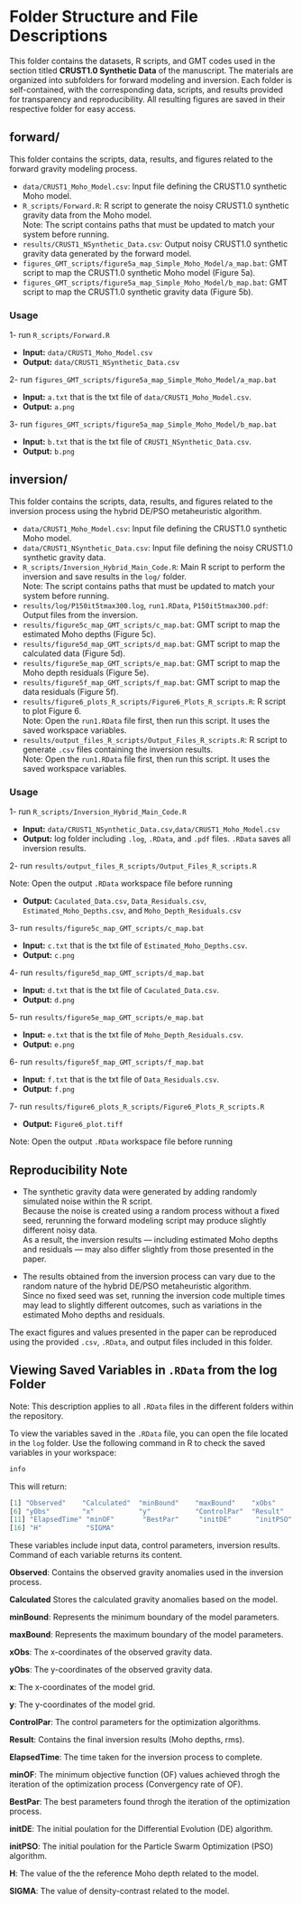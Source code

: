 # Folder Structure and File Descriptions

This folder contains the datasets, R scripts, and GMT codes used in the section titled  **CRUST1.0 Synthetic Data** of the manuscript. 
The materials are organized into subfolders for forward modeling and inversion. 
Each folder is self-contained, with the corresponding data, scripts, and results provided for transparency and reproducibility.
All resulting figures are saved in their respective folder for easy access.

## forward/  
This folder contains the scripts, data, results, and figures related to the forward gravity modeling process.

- `data/CRUST1_Moho_Model.csv`: Input file defining the CRUST1.0 synthetic Moho model.  
- `R_scripts/Forward.R`: R script to generate the noisy CRUST1.0 synthetic gravity data from the Moho model.  
Note: The script contains paths that must be updated to match your system before running.  
- `results/CRUST1_NSynthetic_Data.csv`: Output noisy CRUST1.0 synthetic gravity data generated by the forward model.  
- `figures_GMT_scripts/figure5a_map_Simple_Moho_Model/a_map.bat`: GMT script to map the CRUST1.0 synthetic Moho model (Figure 5a).  
- `figures_GMT_scripts/figure5a_map_Simple_Moho_Model/b_map.bat`: GMT script to map the CRUST1.0 synthetic gravity data (Figure 5b).  
### Usage
1- run `R_scripts/Forward.R`
- **Input:** `data/CRUST1_Moho_Model.csv`
- **Output:** `data/CRUST1_NSynthetic_Data.csv`

2- run `figures_GMT_scripts/figure5a_map_Simple_Moho_Model/a_map.bat`
- **Input:** `a.txt` that is the txt file of `data/CRUST1_Moho_Model.csv`.
- **Output:** `a.png`

3- run `figures_GMT_scripts/figure5a_map_Simple_Moho_Model/b_map.bat`
- **Input:** `b.txt` that is the txt file of `CRUST1_NSynthetic_Data.csv`.
- **Output:** `b.png`

## inversion/  
This folder contains the scripts, data, results, and figures related to the inversion process using the hybrid DE/PSO metaheuristic algorithm.

- `data/CRUST1_Moho_Model.csv`: Input file defining the CRUST1.0 synthetic Moho model.  
- `data/CRUST1_NSynthetic_Data.csv`: Input file defining the noisy CRUST1.0 synthetic gravity data.  
- `R_scripts/Inversion_Hybrid_Main_Code.R`: Main R script to perform the inversion and save results in the `log/` folder.  
Note: The script contains paths that must be updated to match your system before running.  
- `results/log/P150it5tmax300.log`, `run1.RData`, `P150it5tmax300.pdf`: Output files from the inversion.  
- `results/figure5c_map_GMT_scripts/c_map.bat`: GMT script to map the estimated Moho depths (Figure 5c).  
- `results/figure5d_map_GMT_scripts/d_map.bat`: GMT script to map the calculated data (Figure 5d).  
- `results/figure5e_map_GMT_scripts/e_map.bat`: GMT script to map the Moho depth residuals (Figure 5e).  
- `results/figure5f_map_GMT_scripts/f_map.bat`: GMT script to map the data residuals (Figure 5f).  
- `results/figure6_plots_R_scripts/Figure6_Plots_R_scripts.R`: R script to plot Figure 6.  
Note: Open the `run1.RData` file first, then run this script. It uses the saved workspace variables.  
- `results/output_files_R_scripts/Output_Files_R_scripts.R`: R script to generate `.csv` files containing the inversion results.  
Note: Open the `run1.RData` file first, then run this script. It uses the saved workspace variables.

### Usage
1- run `R_scripts/Inversion_Hybrid_Main_Code.R`
- **Input:** `data/CRUST1_NSynthetic_Data.csv`,`data/CRUST1_Moho_Model.csv` 
- **Output:** log folder including `.log`, `.RData`, and `.pdf` files. `.RData` saves all inversion results.

2- run `results/output_files_R_scripts/Output_Files_R_scripts.R`

Note: Open the output `.RData` workspace file before running
- **Output:** `Caculated_Data.csv`, `Data_Residuals.csv`, `Estimated_Moho_Depths.csv`, and `Moho_Depth_Residuals.csv`

3- run `results/figure5c_map_GMT_scripts/c_map.bat`
- **Input:** `c.txt` that is the txt file of `Estimated_Moho_Depths.csv`.
- **Output:** `c.png`

4- run `results/figure5d_map_GMT_scripts/d_map.bat`
- **Input:** `d.txt` that is the txt file of `Caculated_Data.csv`.
- **Output:** `d.png`

5- run `results/figure5e_map_GMT_scripts/e_map.bat`
- **Input:** `e.txt` that is the txt file of `Moho_Depth_Residuals.csv`.
- **Output:** `e.png`

6- run `results/figure5f_map_GMT_scripts/f_map.bat`
- **Input:** `f.txt` that is the txt file of `Data_Residuals.csv`.
- **Output:** `f.png`

7- run `results/figure6_plots_R_scripts/Figure6_Plots_R_scripts.R`
- **Output:** `Figure6_plot.tiff`

Note: Open the output `.RData` workspace file before running

 ## Reproducibility Note

- The synthetic gravity data were generated by adding randomly simulated noise within the R script.  
Because the noise is created using a random process without a fixed seed, rerunning the forward modeling script may produce slightly different noisy data.  
As a result, the inversion results — including estimated Moho depths and residuals — may also differ slightly from those presented in the paper.  

- The results obtained from the inversion process can vary due to the random nature of the hybrid DE/PSO metaheuristic algorithm.  
Since no fixed seed was set, running the inversion code multiple times may lead to slightly different outcomes, such as variations in the estimated Moho depths and residuals.

The exact figures and values presented in the paper can be reproduced using the provided `.csv`, `.RData`, and output files included in this folder.

## Viewing Saved Variables in `.RData` from the log Folder 

Note: This description applies to all `.RData` files in the different folders within the repository.

To view the variables saved in the `.RData` file, you can open the file located in the `log` folder. 
Use the following command in R to check the saved variables in your workspace:

```r
info
```
This will return:

```r
[1] "Observed"    "Calculated"  "minBound"    "maxBound"    "xObs"       
[6] "yObs"        "x"           "y"           "ControlPar"  "Result"     
[11] "ElapsedTime" "minOF"       "BestPar"     "initDE"      "initPSO"    
[16] "H"           "SIGMA"    
```
These variables include input data, control parameters, inversion results. Command of each variable returns its content. 

**Observed**: Contains the observed gravity anomalies used in the inversion process. 

**Calculated** Stores the calculated gravity anomalies based on the model.

**minBound**: Represents the minimum boundary of the model parameters.

**maxBound**: Represents the maximum boundary of the model parameters.

**xObs**: The x-coordinates of the observed gravity data. 

**yObs**: The y-coordinates of the observed gravity data.

**x**: The x-coordinates of the model grid. 

**y**: The y-coordinates of the model grid.

**ControlPar**: The control parameters for the optimization algorithms. 

**Result**: Contains the final inversion results (Moho depths, rms).

**ElapsedTime**: The time taken for the inversion process to complete. 

**minOF**: The minimum objective function (OF) values achieved throgh the iteration of the optimization process (Convergency rate of OF). 

**BestPar**: The best parameters found throgh the iteration of the optimization process.

**initDE**: The initial poulation for the Differential Evolution (DE) algorithm. 

**initPSO**: The initial poulation for the Particle Swarm Optimization (PSO) algorithm.

**H**: The value of the the reference Moho depth related to the model. 

**SIGMA**: The value of density-contrast related to the model.
